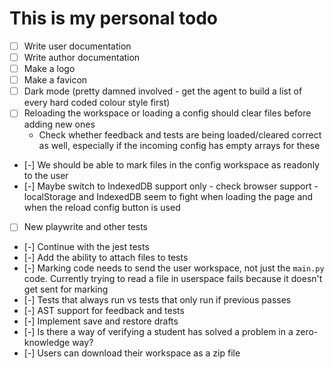 # This is my personal todo
- [ ] Write user documentation
- [ ] Write author documentation
- [ ] Make a logo
- [ ] Make a favicon
- [ ] Dark mode (pretty damned involved - get the agent to build a list of every hard coded colour style first)
- [ ] Reloading the workspace or loading a config should clear files before adding new ones
    - Check whether feedback and tests are being loaded/cleared correct as well, especially if the incoming config has empty arrays for these
- [-] We should be able to mark files in the config workspace as readonly to the user
- [-] Maybe switch to IndexedDB support only - check browser support - localStorage and IndexedDB seem to fight when loading the page and when the reload config button is used
- [ ] New playwrite and other tests
- [-] Continue with the jest tests
- [-] Add the ability to attach files to tests
- [-] Marking code needs to send the user workspace, not just the `main.py` code. Currently trying to read a file in userspace fails because it doesn't get sent for marking
- [-] Tests that always run vs tests that only run if previous passes
- [-] AST support for feedback and tests
- [-] Implement save and restore drafts
- [-] Is there a way of verifying a student has solved a problem in a zero-knowledge way?
- [-] Users can download their workspace as a zip file
